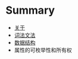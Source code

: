 # Summary

* [关于](about.md)
* [词法文法](lexical_grammar.md)
* [数据结构](data_structures.md)
* 属性的可枚举性和所有权

